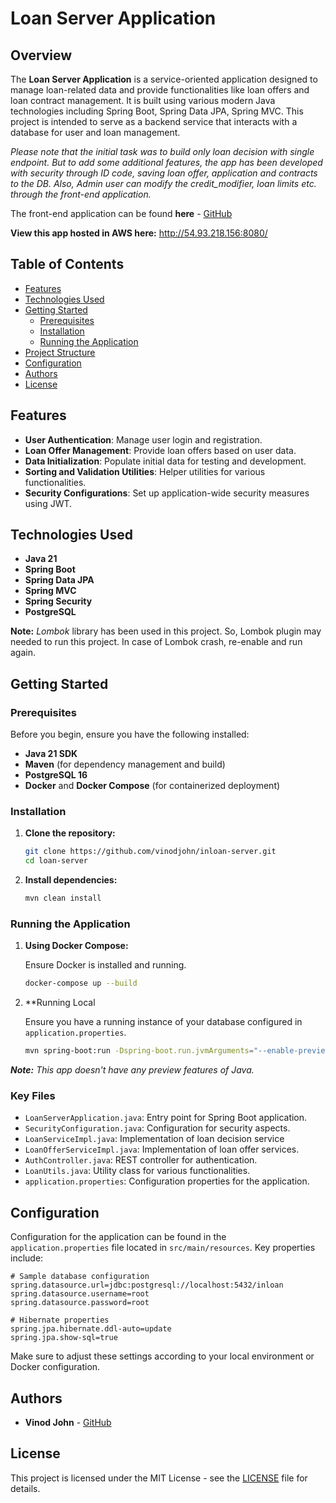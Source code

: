 # Loan Server Application

## Overview

The **Loan Server Application** is a service-oriented application designed to manage loan-related data and provide 
functionalities like loan offers and loan contract management. It is built using various modern Java technologies 
including Spring Boot, Spring Data JPA, Spring MVC. This project is intended to serve as a backend service 
that interacts with a database for user and loan management.

_Please note that the initial task was to build only loan decision with single endpoint. But to add some additional 
features, the app has been developed with security through ID code, saving loan offer, application and contracts to 
the DB. Also, Admin user can modify the credit_modifier, loan limits etc. through the front-end application._

The front-end application can be found **here** - [GitHub](https://github.com/vinodjohn/inloan-client)

**View this app hosted in AWS here:**  http://54.93.218.156:8080/

## Table of Contents

- [Features](#features)
- [Technologies Used](#technologies-used)
- [Getting Started](#getting-started)
    - [Prerequisites](#prerequisites)
    - [Installation](#installation)
    - [Running the Application](#running-the-application)
- [Project Structure](#project-structure)
- [Configuration](#configuration)
- [Authors](#authors)
- [License](#license)

## Features

- **User Authentication**: Manage user login and registration.
- **Loan Offer Management**: Provide loan offers based on user data.
- **Data Initialization**: Populate initial data for testing and development.
- **Sorting and Validation Utilities**: Helper utilities for various functionalities.
- **Security Configurations**: Set up application-wide security measures using JWT.

## Technologies Used

- **Java 21**
- **Spring Boot**
- **Spring Data JPA**
- **Spring MVC**
- **Spring Security**
- **PostgreSQL**

**Note:** _Lombok_ library has been used in this project. So, Lombok plugin may needed to run this project. In case of Lombok crash, re-enable and run again.

## Getting Started

### Prerequisites

Before you begin, ensure you have the following installed:

- **Java 21 SDK**
- **Maven** (for dependency management and build)
- **PostgreSQL 16**
- **Docker** and **Docker Compose** (for containerized deployment)

### Installation

1. **Clone the repository:**
    ```sh
    git clone https://github.com/vinodjohn/inloan-server.git
    cd loan-server
    ```

2. **Install dependencies:**
    ```sh
    mvn clean install
    ```

### Running the Application

1. **Using Docker Compose:**

   Ensure Docker is installed and running.

    ```sh
    docker-compose up --build
    ```

2. **Running Local

   Ensure you have a running instance of your database configured in `application.properties`.

    ```sh
    mvn spring-boot:run -Dspring-boot.run.jvmArguments="--enable-preview"
    ```
   
_**Note:** This app doesn't have any preview features of Java._
   
### Key Files

- `LoanServerApplication.java`: Entry point for Spring Boot application.
- `SecurityConfiguration.java`: Configuration for security aspects.
- `LoanServiceImpl.java`: Implementation of loan decision service
- `LoanOfferServiceImpl.java`: Implementation of loan offer services.
- `AuthController.java`: REST controller for authentication.
- `LoanUtils.java`: Utility class for various functionalities.
- `application.properties`: Configuration properties for the application.

## Configuration

Configuration for the application can be found in the `application.properties` file located in `src/main/resources`. Key properties include:

```properties
# Sample database configuration
spring.datasource.url=jdbc:postgresql://localhost:5432/inloan
spring.datasource.username=root
spring.datasource.password=root

# Hibernate properties
spring.jpa.hibernate.ddl-auto=update
spring.jpa.show-sql=true
```

Make sure to adjust these settings according to your local environment or Docker configuration.

## Authors

- **Vinod John** - [GitHub](https://github.com/vinodjohn)

## License

This project is licensed under the MIT License - see the [LICENSE](LICENSE) file for details.
